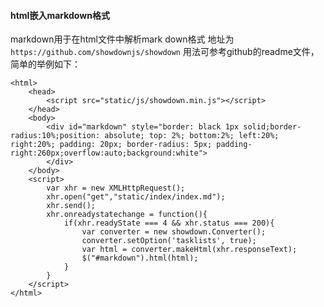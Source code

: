 
#### html嵌入markdown格式
markdown用于在html文件中解析mark down格式
地址为`https://github.com/showdownjs/showdown`
用法可参考github的readme文件， 简单的举例如下：
```
<html>
	<head>
		<script src="static/js/showdown.min.js"></script>
	</head>
	<body>
		<div id="markdown" style="border: black 1px solid;border-radius:10%;position: absolute; top: 2%; bottom:2%; left:20%; right:20%; padding: 20px; border-radius: 5px; padding-right:260px;overflow:auto;background:white">
		</div>
	</body>
	<script>
		var xhr = new XMLHttpRequest();  
		xhr.open("get","static/index/index.md");      
		xhr.send();
		xhr.onreadystatechange = function(){ 
			if(xhr.readyState === 4 && xhr.status === 200){ 
				var converter = new showdown.Converter();
				converter.setOption('tasklists', true); 
				var html = converter.makeHtml(xhr.responseText);
				$("#markdown").html(html);   
			}
		}
	</script>
</html>
```
